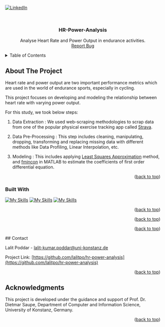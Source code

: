  <a name="readme-top"></a> 
  
[![LinkedIn][linkedin-shield]][linkedin-url]

<br />
<div align="center">
  <h3 align="center">HR-Power-Analysis</h3>
  <p align="center">
    Analyse Heart Rate and Power Output in endurance activities.
    <br />
    <a href="https://github.com/lalitpo/hr-power-analysis/issues">Report Bug</a> 
  </p>
</div>


<!-- TABLE OF CONTENTS -->
<details>
  <summary>Table of Contents</summary>
  <ol>
    <li>
      <a href="#about-the-project">About The Project</a>
      <ul>
        <li><a href="#built-with">Built With</a></li>
      </ul>
    </li>
    <li>
      <a href="#getting-started">Getting Started</a>
      <ul>
        <li><a href="#prerequisites">Prerequisites</a></li>
        <li><a href="#installation">Installation</a></li>
      </ul>
    </li>
    <li><a href="#usage">Usage</a></li>
    <li><a href="#contact">Contact</a></li>
    <li><a href="#acknowledgments">Acknowledgments</a></li>
  </ol>
</details>



<!-- ABOUT THE PROJECT -->
## About The Project

Heart rate and power output are two important performance metrics which are used in the world of endurance sports, especially in cycling.

This project focuses on developing and modeling the relationship between heart rate with varying power output.

For this study, we took below steps:

1. Data Extraction : We used web-scraping methodologies to scrap data from one of the 
    popular physical exercise tracking app called [Strava](https://www.strava.com).


2. Data Pre-Processing : This  step includes cleaning, manipulating, dropping, 
    transforming and replacing missing data with different methods like Data Profiling, Linear Interpolation, etc.


3. Modeling : This includes applying [Least Squares Approximation](https://de.mathworks.com/help/matlab/ref/lsqr.html) method, and [fmincon](https://de.mathworks.com/help/optim/ug/fmincon.html) in MATLAB
    to estimate the coefficients of first order differential equation.


<p align="right">(<a href="#readme-top">back to top</a>)</p>



### Built With
[![My Skills](https://skillicons.dev/icons?i=python)](https://www.python.org/)
[![My Skills](https://skillicons.dev/icons?i=r)](https://www.r-project.org/)
[![My Skills](https://skillicons.dev/icons?i=matlab)](https://www.mathworks.com/products/matlab.html)

 

<p align="right">(<a href="#readme-top">back to top</a>)</p>



<!-- GETTING STARTED 
## Getting Started

This is an example of how you may give instructions on setting up your project locally.
To get a local copy up and running follow these simple example steps.

### Prerequisites

This is an example of how to list things you need to use the software and how to install them.
* npm
  ```sh
  npm install npm@latest -g
  ```

### Installation

_Below is an example of how you can instruct your audience on installing and setting up your app. This template doesn't rely on any external dependencies or services._

1. Get a free API Key at [https://example.com](https://example.com)
2. Clone the repo
   ```sh
   git clone https://github.com/your_username_/Project-Name.git
   ```
3. Install NPM packages
   ```sh
   npm install
   ```
4. Enter your API in `config.js`
   ```js
   const API_KEY = 'ENTER YOUR API'; 
   ```

<p align="right">(<a href="#readme-top">back to top</a>)</p>



<!-- USAGE EXAMPLES 
## Usage

Use this space to show useful examples of how a project can be used. Additional screenshots, code examples and demos work well in this space. You may also link to more resources.

_For more examples, please refer to the [Documentation](https://example.com)_ -->

<p align="right">(<a href="#readme-top">back to top</a>)</p>



<!-- CONTRIBUTING
## Contributing

Contributions are what make the open source community such an amazing place to learn, inspire, and create. Any contributions you make are **greatly appreciated**.

If you have a suggestion that would make this better, please fork the repo and create a pull request. You can also simply open an issue with the tag "enhancement".
Don't forget to give the project a star! Thanks again!

1. Fork the Project
2. Create your Feature Branch (`git checkout -b feature/AmazingFeature`)
3. Commit your Changes (`git commit -m 'Add some AmazingFeature'`)
4. Push to the Branch (`git push origin feature/AmazingFeature`)
5. Open a Pull Request

 -->
<p align="right">(<a href="#readme-top">back to top</a>)</p>
<!-- CONTACT -->
## Contact

Lalit Poddar - lalit-kumar.poddar@uni-konstanz.de

Project Link: [https://github.com/lalitpo/hr-power-analysis](https://github.com/lalitpo/hr-power-analysis)

<p align="right">(<a href="#readme-top">back to top</a>)</p>



<!-- ACKNOWLEDGMENTS -->
## Acknowledgments

This project is developed under the guidance and support of Prof. Dr. Dietmar Saupe, Department of Computer and Information Science, University of Konstanz, Germany.

<p align="right">(<a href="#readme-top">back to top</a>)</p>



<!-- MARKDOWN LINKS & IMAGES -->
<!-- https://www.markdownguide.org/basic-syntax/#reference-style-links --> 
[linkedin-shield]: https://img.shields.io/badge/-LinkedIn-black.svg?style=for-the-badge&logo=linkedin&colorB=555
[linkedin-url]: https://www.linkedin.com/in/lalit-poddar/
[Python]: https://www.python.org/static/img/python-logo@2x.png
[python-url]: https://www.python.org/
[R]: https://www.r-project.org/Rlogo.png
[R-url]: https://www.r-project.org/
[Matlab]: https://play-lh.googleusercontent.com/UB0D2bAS6M4gGtaXPbhD8zK6bRrw_KkTeNMuZ_fkx32WC_OPPeQcKmH7AiID41xDc2k=w480-h960
[matlab-url]: https://in.mathworks.com/products/matlab.html/

